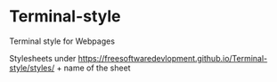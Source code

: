 # Terminal-style
Terminal style for Webpages

Stylesheets under https://freesoftwaredevlopment.github.io/Terminal-style/styles/ + name of the sheet

